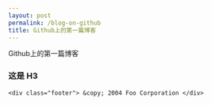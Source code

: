 ```yaml
---
layout: post
permalink: /blog-on-github
title: Github上的第一篇博客
---
```


Github上的第一篇博客

### 这是 H3 ######

    <div class="footer"> &copy; 2004 Foo Corporation </div>
